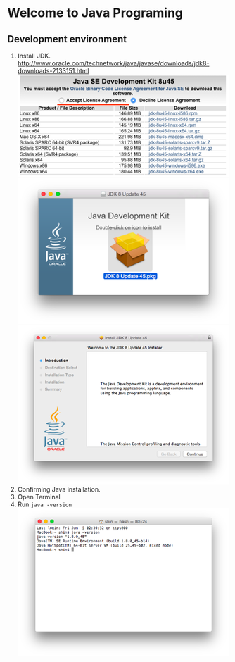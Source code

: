 # Welcome to Java Programing


## Development environment
1. Install JDK.
http://www.oracle.com/technetwork/java/javase/downloads/jdk8-downloads-2133151.html
![jdk](./images/1.png)
![jdk](./images/2.png)
![jdk](./images/3.png)
2. Confirming Java installation.
 1. Open Terminal
 1. Run ```java -version```  
 ![jdk](./images/4.png)
